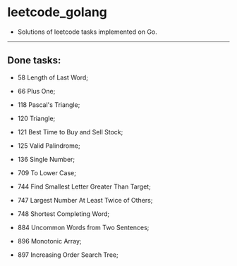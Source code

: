 # leetcode_golang

- Solutions of leetcode tasks implemented on Go.
---

## Done tasks:

- 58  Length of Last Word;
- 66  Plus One;
- 118 Pascal's Triangle;
- 120 Triangle;
- 121 Best Time to Buy and Sell Stock;
- 125 Valid Palindrome;
- 136 Single Number;

- 709 To Lower Case;
- 744 Find Smallest Letter Greater Than Target;
- 747 Largest Number At Least Twice of Others;
- 748 Shortest Completing Word;

- 884 Uncommon Words from Two Sentences;
- 896 Monotonic Array;
- 897 Increasing Order Search Tree;